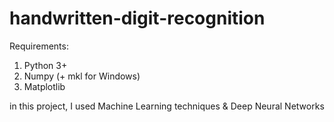 # handwritten-digit-recognition

Requirements:
1) Python 3+
2) Numpy (+ mkl for Windows)
3) Matplotlib


in this project, I used Machine Learning techniques & Deep Neural Networks
